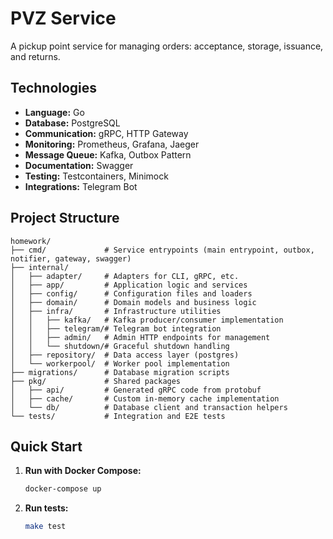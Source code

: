 # PVZ Service

A pickup point service for managing orders: acceptance, storage, issuance, and returns.

## Technologies

- **Language:** Go
- **Database:** PostgreSQL
- **Communication:** gRPC, HTTP Gateway
- **Monitoring:** Prometheus, Grafana, Jaeger
- **Message Queue:** Kafka, Outbox Pattern
- **Documentation:** Swagger
- **Testing:** Testcontainers, Minimock
- **Integrations:** Telegram Bot

## Project Structure

```
homework/
├── cmd/             # Service entrypoints (main entrypoint, outbox, notifier, gateway, swagger)
├── internal/
│   ├── adapter/     # Adapters for CLI, gRPC, etc.
│   ├── app/         # Application logic and services
│   ├── config/      # Configuration files and loaders
│   ├── domain/      # Domain models and business logic
│   ├── infra/       # Infrastructure utilities
│   │   ├── kafka/   # Kafka producer/consumer implementation
│   │   ├── telegram/# Telegram bot integration
│   │   ├── admin/   # Admin HTTP endpoints for management
│   │   └── shutdown/# Graceful shutdown handling
│   ├── repository/  # Data access layer (postgres)
│   └── workerpool/  # Worker pool implementation
├── migrations/      # Database migration scripts
├── pkg/             # Shared packages
│   ├── api/         # Generated gRPC code from protobuf
│   ├── cache/       # Custom in-memory cache implementation
│   └── db/          # Database client and transaction helpers
└── tests/           # Integration and E2E tests
```

## Quick Start

1. **Run with Docker Compose:**
   ```sh
   docker-compose up
   ```

2. **Run tests:**
   ```sh
   make test
   ```